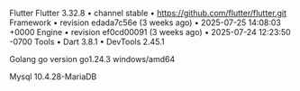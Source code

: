 Flutter 
    Flutter 3.32.8 • channel stable • https://github.com/flutter/flutter.git
    Framework • revision edada7c56e (3 weeks ago) • 2025-07-25 14:08:03 +0000
    Engine • revision ef0cd00091 (3 weeks ago) • 2025-07-24 12:23:50 -0700
    Tools • Dart 3.8.1 • DevTools 2.45.1

Golang
    go version go1.24.3 windows/amd64

Mysql
    10.4.28-MariaDB